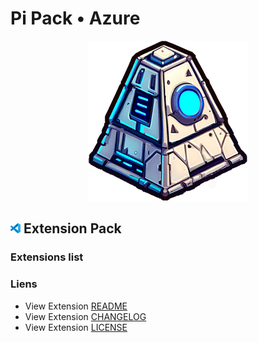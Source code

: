 # Pi Pack • Azure

<div align="center"><picture><img src="/extension/icon.png" title="Pi Pack • Azure" alt="Pi Pack • Azure"></picture></div>

## <picture><img alt="VS Code icon" src="assets/vscode.png"></picture> Extension Pack

### Extensions list

### Liens

- View Extension [README](/extension/README.md)
- View Extension [CHANGELOG](/extension/CHANGELOG.md)
- View Extension [LICENSE](/extension/LICENSE.md)
